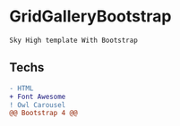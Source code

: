 # GridGalleryBootstrap
`Sky High template With Bootstrap`

## Techs

```diff
- HTML
+ Font Awesome
! Owl Carousel
@@ Bootstrap 4 @@
```
